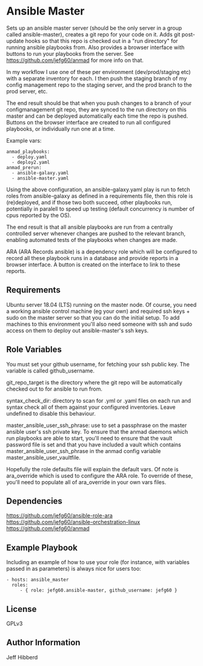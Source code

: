 Ansible Master
=========

Sets up an ansible master server (should be the only server in a group called ansible-master), creates a git repo for your code on it. Adds git post-update hooks so that this repo is checked out in a "run directory" for running ansible playbooks from. Also provides a browser interface with buttons to run your playbooks from the server. See https://github.com/jefg60/anmad for more info on that.

In my workflow I use one of these per environment (dev/prod/staging etc) with a separate inventory for each. I then push the staging branch of my config management repo to the staging server, and the prod branch to the prod server, etc.

The end result should be that when you push changes to a branch of your configmanagement git repo, they are synced to the run directory on this master and can be deployed automatically each time the repo is pushed. Buttons on the browser interface are created to run all configured playbooks, or individually run one at a time.

Example vars:

```
anmad_playbooks:
  - deploy.yaml
  - deploy2.yaml
anmad_prerun:
  - ansible-galaxy.yaml
  - ansible-master.yaml
```

Using the above configuration, an ansible-galaxy.yaml play is run to fetch roles from ansible-galaxy as defined in a requirements file, then this role is (re)deployed, and if those two both succeed, other playbooks run, potentially in paralell to speed up testing (default concurrency is number of cpus reported by the OS).

The end result is that all ansible playbooks are run from a centrally controlled server whenever changes are pushed to the relevant branch, enabling automated tests of the playbooks when changes are made.

ARA (ARA Records ansible) is a dependency role which will be configured to record all these playbook runs in a database and provide reports in a browser interface. A button is created on the interface to link to these reports.

Requirements
------------

Ubuntu server 18.04 (LTS) running on the master node.
Of course, you need a working ansible control machine (eg your own) and required ssh keys + sudo on the master server so that you can do the initial setup. To add machines to this environment you'll also need someone with ssh and sudo access on them to deploy out ansible-master's ssh keys.

Role Variables
--------------

You must set your github username, for fetching your ssh public key. The variable is called github_username.

git_repo_target is the directory where the git repo will be automatically checked out to for ansible to run from.

syntax_check_dir: directory to scan for .yml or .yaml files on each run and syntax check all of them against your configured inventories. Leave undefined to disable this behaviour.

master_ansible_user_ssh_phrase: use to set a passphrase on the master ansible user's ssh private key. To ensure that the anmad daemons which run playbooks are able to start, you'll need to ensure that the vault password file is set and that you have included a vault which contains master_ansible_user_ssh_phrase in the anmad config variable master_ansible_user_vaultfile.

Hopefully the role defaults file will explain the default vars. Of note is ara_override which is used to configure the ARA role. To override of these, you'll need to populate all of ara_override in your own vars files.

Dependencies
------------
https://github.com/jefg60/ansible-role-ara
https://github.com/jefg60/ansible-orchestration-linux
https://github.com/jefg60/anmad

Example Playbook
----------------

Including an example of how to use your role (for instance, with variables passed in as parameters) is always nice for users too:

    - hosts: ansible_master
      roles:
         - { role: jefg60.ansible-master, github_username: jefg60 }

License
-------

GPLv3

Author Information
------------------

Jeff Hibberd

